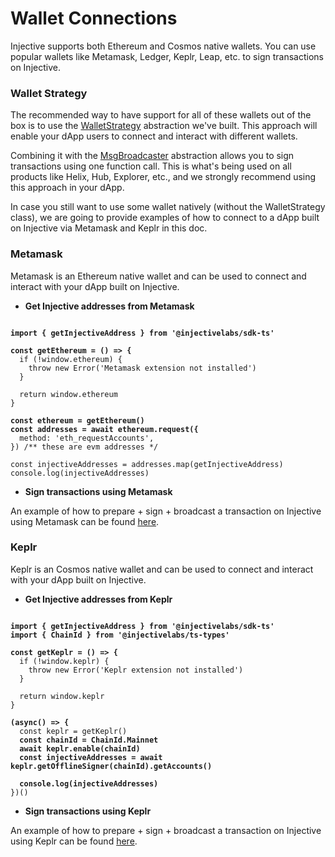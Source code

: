 # Wallet Connections

Injective supports both Ethereum and Cosmos native wallets. You can use popular wallets like Metamask, Ledger, Keplr, Leap, etc. to sign transactions on Injective.&#x20;

### Wallet Strategy

The recommended way to have support for all of these wallets out of the box is to use the [WalletStrategy](wallet-wallet-strategy.md) abstraction we've built. This approach will enable your dApp users to connect and interact with different wallets.&#x20;

Combining it with the [MsgBroadcaster](../transactions/msgbroadcaster.md) abstraction allows you to sign transactions using one function call. This is what's being used on all products like Helix, Hub, Explorer, etc., and we strongly recommend using this approach in your dApp.&#x20;

In case you still want to use some wallet natively (without the WalletStrategy class), we are going to provide examples of how to connect to a dApp built on Injective via Metamask and Keplr in this doc.&#x20;

### Metamask

Metamask is an Ethereum native wallet and can be used to connect and interact with your dApp built on Injective.&#x20;

* **Get Injective addresses from Metamask**

<pre class="language-typescript"><code class="lang-typescript"><strong>
</strong><strong>import { getInjectiveAddress } from '@injectivelabs/sdk-ts'
</strong>
<strong>const getEthereum = () => {
</strong>  if (!window.ethereum) {
    throw new Error('Metamask extension not installed')
  }
  
  return window.ethereum
}
<strong>
</strong><strong>const ethereum = getEthereum()
</strong><strong>const addresses = await ethereum.request({
</strong>  method: 'eth_requestAccounts',
}) /** these are evm addresses */

const injectiveAddresses = addresses.map(getInjectiveAddress)
console.log(injectiveAddresses)
</code></pre>

* **Sign transactions using Metamask**

An example of how to prepare + sign + broadcast a transaction on Injective using Metamask can be found [here](../transactions/ethereum.md).

### Keplr

Keplr is an Cosmos native wallet and can be used to connect and interact with your dApp built on Injective.&#x20;

* **Get Injective addresses from Keplr**

<pre class="language-typescript"><code class="lang-typescript"><strong>
</strong><strong>import { getInjectiveAddress } from '@injectivelabs/sdk-ts'
</strong><strong>import { ChainId } from '@injectivelabs/ts-types'
</strong>
<strong>const getKeplr = () => {
</strong>  if (!window.keplr) {
    throw new Error('Keplr extension not installed')
  }
  
  return window.keplr
}
<strong>
</strong><strong>(async() => {
</strong>  const keplr = getKeplr()
<strong>  const chainId = ChainId.Mainnet
</strong><strong>  await keplr.enable(chainId)
</strong><strong>  const injectiveAddresses = await keplr.getOfflineSigner(chainId).getAccounts()
</strong><strong>
</strong><strong>  console.log(injectiveAddresses)
</strong>})()
</code></pre>

* **Sign transactions using Keplr**

An example of how to prepare + sign + broadcast a transaction on Injective using Keplr can be found [here](../transactions/transactions-cosmos.md).
